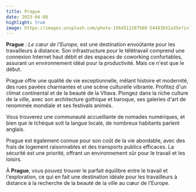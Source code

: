 ```yaml
---
title: Prague
date: 2023-04-08
highlight: true
image: https://images.unsplash.com/photo-1564511287568-54483b52a35e?ixlib=rb-4.0.3&ixid=M3wxMjA3fDB8MHxwaG90by1wYWdlfHx8fGVufDB8fHx8fA%3D%3D&auto=format&fit=crop&w=1470&q=80
---
```


**Prague** : _Le cœur de l'Europe_, est une destination envoûtante pour les travailleurs à distance. Son infrastructure pour le télétravail comprend une connexion Internet haut débit et des espaces de coworking confortables, assurant un environnement idéal pour la productivité. Mais ce n'est que le début.

Prague offre une qualité de vie exceptionnelle, mêlant histoire et modernité, des rues pavées charmantes et une scène culturelle vibrante. Profitez d'un climat continental et de la beauté de la Vltava. Plongez dans la riche culture de la ville, avec son architecture gothique et baroque, ses galeries d'art de renommée mondiale et ses festivals animés.

Vous trouverez une communauté accueillante de nomades numériques, et bien que le tchèque soit la langue locale, de nombreux habitants parlent anglais.

Prague est également connue pour son coût de la vie abordable, avec des frais de logement raisonnables et des transports publics efficaces. La sécurité est une priorité, offrant un environnement sûr pour le travail et les loisirs.

À **Prague**, vous pouvez trouver le parfait équilibre entre le travail et l'exploration, ce qui en fait une destination idéale pour les travailleurs à distance à la recherche de la beauté de la ville au cœur de l'Europe.
